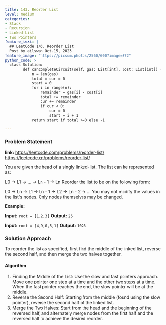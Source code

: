 ```yaml
---
title: 143. Reorder List
level: medium
categories:
- Stack
- Recursion
- Linked List
- Two Pointers
feature_text: |
  ## LeetCode 143. Reorder List
  Post by ailswan Oct.15, 2023
feature_image: "https://picsum.photos/2560/600?image=872"
python_code: >
  class Solution:
        def canCompleteCircuit(self, gas: List[int], cost: List[int]) -> int:
            n = len(gas)
            total = cur = 0
            start = 0
            for i in range(n):
                remainder = gas[i] - cost[i]
                total += remainder
                cur += remainder
                if cur < 0:
                    cur = 0
                    start = i + 1
            return start if total >=0 else -1

---
```


### Problem Statement
**link:**
https://leetcode.com/problems/reorder-list/
https://leetcode.cn/problems/reorder-list/

You are given the head of a singly linked-list. The list can be represented as:

L0 → L1 → … → Ln - 1 → Ln
Reorder the list to be on the following form:

L0 → Ln → L1 → Ln - 1 → L2 → Ln - 2 → …
You may not modify the values in the list's nodes. Only nodes themselves may be changed.
 

**Example:**

**Input:** `root = [1,2,3]`
**Output:** `25`
 
**Input:** `root = [4,9,0,5,1]`
**Output:** `1026`
 

### Solution Approach
To reorder the list as specified, first find the middle of the linked list, reverse the second half, and then merge the two halves together.

#### Algorithm
1. Finding the Middle of the List: Use the slow and fast pointers approach. Move one pointer one step at a time and the other two steps at a time. When the fast pointer reaches the end, the slow pointer will be at the middle.
2. Reverse the Second Half: Starting from the middle (found using the slow pointer), reverse the second half of the linked list.
3. Merge the Two Halves: Start from the head and the beginning of the reversed half, and alternately merge nodes from the first half and the reversed half to achieve the desired reorder.